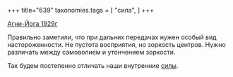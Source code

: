 +++
title="639"
taxonomies.tags = [
 "сила",
]
+++

[Агни-Йога 1929г](/agni/1929)

Правильно заметили, что при дальних передачах нужен особый вид настороженности. Не пустота восприятия, но зоркость центров. Нужно различать между самоволием и утончением зоркости.   

Так будем постепенно отличать наши внутренние [силы](/tags/сила).